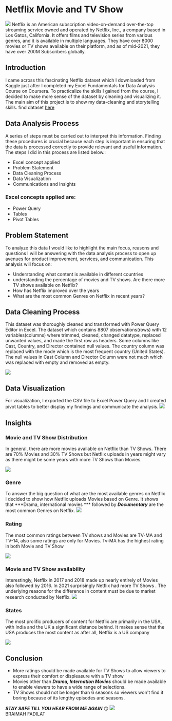 # Netflix Movie and TV Show
![](https://github.com/FadilatBraimah/Netflix-Movie-and-TV-Show/blob/d140117bf1daaf8db6851061dabff29e45b5bb3d/netflixpic2.jpg)
Netflix is an American subscription video-on-demand over-the-top streaming service owned and operated by Netflix, Inc., a company based in Los Gatos, California. It offers films and television series from various genres, and it is available in multiple languages. They have over 8000 movies or TV shows available on their platform, and as of mid-2021, they have over 200M Subscribers globally.

## Introduction
I came across this fascinating Netflix dataset which I downloaded from Kaggle just after I completed my Excel Fundamentals for Data Analysis Course on Coursera. To practicalize the skills I gained from the course, I decided to make more sense of the dataset by cleaning and visualizing it.
The main aim of this project is to show my data-cleaning and storytelling skills. find dataset [here](https://www.kaggle.com/datasets/shivamb/netflix-shows)

## Data Analysis Process
A series of steps must be carried out to interpret this information. Finding these procedures is crucial because each step is important in ensuring that the data is processed correctly to provide relevant and useful information. The steps I did in this process are listed below.:

- Excel concept applied
- Problem Statement
- Data Cleaning Process
- Data Visualization
- Communications and Insights

### Excel concepts applied are:
- Power Query
- Tables
- Pivot Tables

## Problem Statement
To analyze this data I would like to highlight the main focus, reasons and questions I will be answering with the data analysis process to open up avenues for product improvement, services, and communication. This analysis will focus on:
- Understanding what content is available in different countries
- understanding the percentage of movies and TV shows. Are there more TV shows available on Netflix?
- How has Netflix improved over the years
- What are the most common Genres on Netflix in recent years?

## Data Cleaning Process
This dataset was thoroughly cleaned and transformed with Power Query Editor in Excel. The dataset which contains 8807 observations(rows) with 12 variables(columns) where trimmed, cleaned, changed datatype, replaced unwanted values, and made the first row as headers. 
Some columns like Cast, Country, and Director contained null values. The country column was replaced with the mode which is the most frequent country (United States). The null values in Cast Column and Director Column were not much which was replaced with empty and removed as empty.

![](https://github.com/FadilatBraimah/Netflix-Movie-and-TV-Show/blob/d140117bf1daaf8db6851061dabff29e45b5bb3d/netflixcleaned.jpg)

## Data Visualization
For visualization, I exported the CSV file to Excel Power Query and I created pivot tables to better display my findings and communicate the analysis.
![](https://github.com/FadilatBraimah/Netflix-Movie-and-TV-Show/blob/d140117bf1daaf8db6851061dabff29e45b5bb3d/Netflixviz.jpg)

## Insights
### Movie and TV Show Distribution
In general, there are more movies available on Netflix than TV Shows. There are 70% Movies and 30% TV Shows but Netflix uploads in years might vary as there might be some years with more TV Shows than Movies.

![](https://github.com/FadilatBraimah/Netflix-Movie-and-TV-Show/blob/d140117bf1daaf8db6851061dabff29e45b5bb3d/moviedistribution.jpg)

### Genre
To answer the big question of what are the most available genres on Netflix I decided to show how Netflix uploads Movies based on Genre. It shows that ***Drama, international movies *** followed by ***Documentary*** are the most common Genres on Netflix.
![](https://github.com/FadilatBraimah/Netflix-Movie-and-TV-Show/blob/d140117bf1daaf8db6851061dabff29e45b5bb3d/Genre.jpg)

### Rating
The most common ratings between TV shows and Movies are TV-MA and TV-14, also some ratings are only for Movies. Tv-MA has the highest rating in both Movie and TV Show

![](https://github.com/FadilatBraimah/Netflix-Movie-and-TV-Show/blob/d140117bf1daaf8db6851061dabff29e45b5bb3d/rating.jpg)

### Movie and TV Show availability
Interestingly, Netflix in 2017 and 2018 made up nearly entirely of Movies also followed by 2016. In 2021 surprisingly Netflix had more TV Shows . The underlying reasons for the difference in content must be due to market research conducted by Netflix.
![](https://github.com/FadilatBraimah/Netflix-Movie-and-TV-Show/blob/d140117bf1daaf8db6851061dabff29e45b5bb3d/yearsnetflix.jpg)

### States
The most prolific producers of content for Netflix are primarily in the USA, with India and the UK a significant distance behind. It makes sense that the USA produces the most content as after all, Netflix is a US company

![](https://github.com/FadilatBraimah/Netflix-Movie-and-TV-Show/blob/d140117bf1daaf8db6851061dabff29e45b5bb3d/state.jpg)

## Conclusion
- More ratings should be made available for TV Shows to allow viewers to express their comfort or displeasure with a TV show
- Movies other than ***Drama, Internation Movies*** should be made available to enable viewers to have a wide range of selections.
- TV Shows should not be longer than 6 seasons so viewers won't find it boring because of its lengthy episodes and seasons.

*__STAY SAFE TILL YOU HEAR FROM ME AGAIN__* 😙 
![](https://github.com/FadilatBraimah/Netflix-Movie-and-TV-Show/blob/d140117bf1daaf8db6851061dabff29e45b5bb3d/thankyounote.jpg)  
BRAIMAH FADILAT
